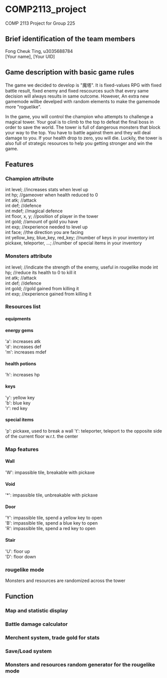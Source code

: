 # COMP2113_project
COMP 2113 Project for Group 225

## Brief identification of the team members

Fong Cheuk Ting, u3035688784  
[Your name], [Your UID]

## Game description with basic game rules

The game we decided to develop is "魔塔". It is fixed-values RPG with fixed battle result, fixed enemy and fixed rescources such that every same decision will always results in same outcome. However, An extra new gamemode willbe develped with random elements to make the gamemode more "roguelike".

In the game, you will control the champion who attempts to challenge a magical tower. Your goal is to climb to the top to defeat the final boss in order to save the world. The tower is full of dangerous monsters that block your way to the top. You have to battle against them and they will deal damage to you. If your health drop to zero, you will die. Luckily, the tower is also full of strategic resources to help you getting stronger and win the game.

## Features
### Champion attribute
int level; //increases stats when level up  
int hp; //gameover when health reduced to 0  
int atk; //attack  
int def; //defence  
int mdef; //magical defence  
int floor, x, y; //position of player in the tower  
int gold; //amount of gold you have  
int exp; //experience needed to level up  
int face; //the direction you are facing  
int yellow_key, blue_key, red_key; //number of keys in your inventory
int pickaxe, teleporter, ...; //number of special items in your inventory  
### Monsters attribute
int level; //indicate the strength of the enemy, useful in rougelike mode
int hp; //reduce its health to 0 to kill it  
int atk; //attack  
int def; //defence  
int gold; //gold gained from killing it  
int exp; //experience gained from killing it  

### Resources list
#### equipments
#### energy gems
'a': increases atk  
'd': increases def  
'm': increases mdef  
#### health potions
'h': increases hp
#### keys
'y': yellow key  
'b': blue key  
'r': red key  
#### special items
'p': pickaxe, used to break a wall
't': teleporter, teleport to the opposite side of the current floor w.r.t. the center
### Map features
#### Wall
'W': impassible tile, breakable with pickaxe
#### Void
'\*': impassible tile, unbreakable with pickaxe
#### Door
'Y': impassible tile, spend a yellow key to open  
'B': impassible tile, spend a blue key to open  
'R': impassible tile, spend a red key to open  
#### Stair
'U': floor up  
'D': floor down  
### rougelike mode
Monsters and resources are randomized across the tower
## Function
### Map and statistic display
### Battle damage calculator
### Merchent system, trade gold for stats
### Save/Load system
### Monsters and resources random generator for the rougelike mode
